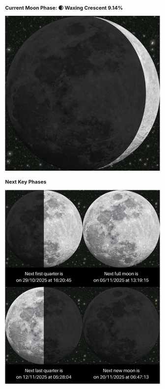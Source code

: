 ### Current Moon Phase: 🌒 Waxing Crescent 9.14%
![Moon Phase](moonphase.png)
### Next Key Phases
![Gallery](gallery.png)